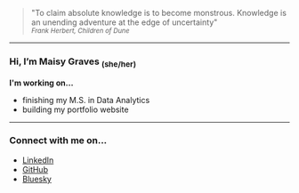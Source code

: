 >"To claim absolute knowledge is to become monstrous. Knowledge is an unending adventure at the edge of uncertainty"
</br><sub>*Frank Herbert, Children of Dune*</sub>

---

### Hi, I’m Maisy Graves <sub>(she/her)</sub>

**I'm working on...**  
- finishing my M.S. in Data Analytics
- building my portfolio website
  
---

### Connect with me on...
- [LinkedIn](www.linkedin.com/in/maigraves)
- [GitHub](https://github.com/maisygraves)
- [Bluesky](https://bsky.app/profile/nuptia4.bsky.social)

